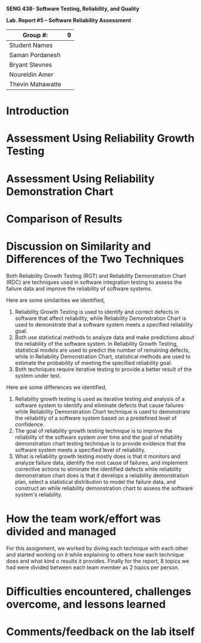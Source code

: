 **SENG 438- Software Testing, Reliability, and Quality**

**Lab. Report \#5 – Software Reliability Assessment**

| Group \#:         | 9     |
| --------------    | ---   |
| Student Names     |       |
| Saman Pordanesh    |       |
| Bryant Stevnes    |       |
| Noureldin Amer    |       |
| Thevin Mahawatte  |       |

# Introduction

# 

# Assessment Using Reliability Growth Testing 

# Assessment Using Reliability Demonstration Chart 

# 

# Comparison of Results

# Discussion on Similarity and Differences of the Two Techniques

Both Reliability Growth Testing (RGT) and Reliability Demonstration Chart (RDC) are techniques used in software integration testing to assess the failure data and improve the reliability of software systems.

Here are some similarities we identified,
  1.	Reliability Growth Testing is used to identify and correct defects in software that affect reliability, while Reliability Demonstration Chart is used to        demonstrate that a software system meets a specified reliability goal.
  2.	Both use statistical methods to analyze data and make predictions about the reliability of the software system. In Reliability Growth Testing, statistical models are used to predict the number of remaining defects, while in Reliability Demonstration Chart, statistical methods are used to estimate the probability of meeting the specified reliability goal.
  3.	Both techniques require iterative testing to provide a better result of the system under test.

Here are some differences we identified,
  1.	Reliability growth testing is used as iterative testing and analysis of a software system to identify and eliminate defects that cause failures while Reliability Demonstration Chart technique is used to demonstrate the reliability of a software system based on a predefined level of confidence.
  2.	The goal of reliability growth testing technique is to improve the reliability of the software system over time and the goal of reliability demonstration chart testing technique is to provide evidence that the software system meets a specified level of reliability.
  3.	What is reliability growth testing mostly does is that it monitors and analyze failure data, identify the root cause of failures, and implement corrective actions to eliminate the identified defects while reliability demonstration chart does is that it develops a reliability demonstration plan, select a statistical distribution to model the failure data, and construct an while reliability demonstration chart to assess the software system's reliability.

# How the team work/effort was divided and managed

For this assignment, we worked by diving each technique with each other and started working on it while explaining to others how each technique does and what kind o results it provides. Finally for the report, 8 topics we had were divided between each team member as 2 topics per person.

# Difficulties encountered, challenges overcome, and lessons learned

# Comments/feedback on the lab itself
